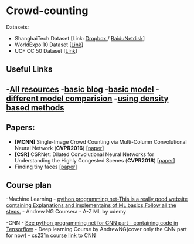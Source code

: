 # Crowd-counting
Datasets: 
- ShanghaiTech Dataset [Link: [Dropbox ](https://www.dropbox.com/s/fipgjqxl7uj8hd5/ShanghaiTech.zip?dl=0)/ [BaiduNetdisk](https://pan.baidu.com/s/1nuAYslz)]
- WorldExpo'10 Dataset [[Link](http://www.ee.cuhk.edu.hk/~xgwang/expo.html)]
- UCF CC 50 Dataset [[Link](http://crcv.ucf.edu/data/ucf-cc-50/)]

## Useful Links
-[All resources](https://github.com/gjy3035/Awesome-Crowd-Counting)
-[basic blog](https://medium.com/analytics-vidhya/its-a-record-breaking-crowd-d25c0149f7cd)
-[basic model](https://www.analyticsvidhya.com/blog/2019/02/building-crowd-counting-model-python/)
-[different model comparision](https://medium.com/@houdinisparks/comparing-different-crowd-counting-methods-8ef6ac1ebd9e)
-[using density based methods](https://towardsdatascience.com/objects-counting-by-estimating-a-density-map-with-convolutional-neural-networks-c01086f3b3ec)
-

## Papers:
- <a name="MCNN"></a> **[MCNN]** Single-Image Crowd Counting via Multi-Column Convolutional Neural Network (**CVPR2016**) [[paper](https://pdfs.semanticscholar.org/7ca4/bcfb186958bafb1bb9512c40a9c54721c9fc.pdf)] 
- <a name="CSR"></a> **[CSR]**  CSRNet: Dilated Convolutional Neural Networks for Understanding the Highly Congested Scenes (**CVPR2018**) [[paper](https://arxiv.org/abs/1802.10062)]
- Finding tiny faces [[paper](https://arxiv.org/abs/1612.04402)]

## Course plan
-Machine Learning
    - [python programming net-This is a really good website containing Explanations and implementains of ML basics.Follow all the steps.](https://pythonprogramming.net/machine-learning-tutorial-python-introduction/)
    - Andrew NG Coursera
    - A-Z ML by udemy
    
-CNN
    - [See python programming net for CNN part - containing code in Tensorflow](https://pythonprogramming.net/cnn-tensorflow-convolutional-nerual-network-machine-learning-tutorial/)
    - Deep learning Course by AndrewNG(cover only the CNN part for now) 
    - [cs231n course link to CNN](http://cs231n.github.io/convolutional-networks/)
